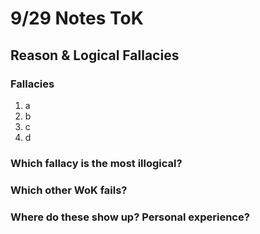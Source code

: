 # 9/29 Notes ToK
## Reason & Logical Fallacies
### Fallacies
 1. a
 2. b
 3. c
 4. d
### Which fallacy is the most illogical?

### Which other WoK fails?

### Where do these show up? Personal experience?
